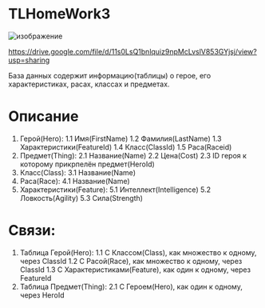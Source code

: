 # TLHomeWork3

![изображение](https://github.com/Veser4/TLHomeWork3/assets/109903763/a9474972-de56-4663-b024-84f1a9ecbc69)

https://drive.google.com/file/d/11s0LsQ1bnlquiz9npMcLvslV853GYjsj/view?usp=sharing


База данных содержит информацию(таблицы) о герое, его характеристиках, расах, классах и предметах. 
# Описание
1. Герой(Hero):
  1.1 Имя(FirstName)
  1.2 Фамилия(LastName)
  1.3 Характеристики(FeatureId)
  1.4 Класс(ClassId)
  1.5 Раса(Raceid)
2. Предмет(Thing):
  2.1 Название(Name)
  2.2 Цена(Cost)
  2.3 ID героя к которому прикрпелён предмет(HeroId)
3. Класс(Class):
  3.1 Название(Name)
4. Раса(Race):
  4.1 Название(Name)
5. Характеристики(Feature):
  5.1 Интеллект(Intelligence)
  5.2 Ловкость(Agility)
  5.3 Сила(Strength)
   
# Связи:
1. Таблица Герой(Hero):
  1.1 С Классом(Class), как множество к одному, через ClassId
  1.2 С Расой(Race), как множество к одному, через ClassId
  1.3 С Характеристиками(Feature), как один к одному, через FeatureId
2. Таблица Предмет(Thing):
  2.1 C Героем(Hero), как один к одному, через HeroId
